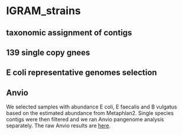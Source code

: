 # IGRAM_strains

## taxonomic assignment of contigs

## 139 single copy gnees

## E coli representative genomes selection

## Anvio

We selected samples with abundance E coli, E faecalis and B vulgatus based on the estimated abundance from Metaphlan2. Single species contigs were then filtered and we ran Anvio pangenome analysis separately. The raw Anvio results are [here](https://www.dropbox.com/sh/tqrchvqmdv95nxx/AAA4mDF0t0lit4Kk2-nBHCzfa?dl=0).
